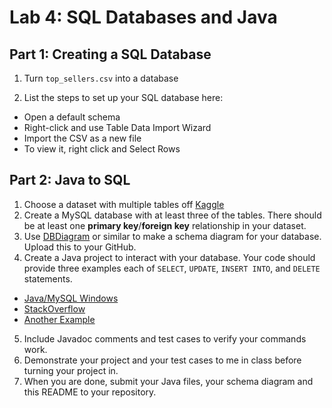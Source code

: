 # Lab 4: SQL Databases and Java 

## Part 1: Creating a SQL Database
1. Turn `top_sellers.csv` into a database
        
2. List the steps to set up your SQL database here:

- Open a default schema
- Right-click and use Table Data Import Wizard
- Import the CSV as a new file
- To view it, right click and Select Rows


## Part 2: Java to SQL
1. Choose a dataset with multiple tables off [Kaggle](https://www.kaggle.com/)
2. Create a MySQL database with at least three of the tables. There should be at least one **primary key**/**foreign key** relationship in your dataset.
3. Use [DBDiagram](https://dbdiagram.io/d) or similar to make a schema diagram for your database. Upload this to your GitHub.
4. Create a Java project to interact with your database. Your code should provide three examples each of `SELECT`, `UPDATE`, `INSERT INTO`, and `DELETE` statements.
  - [Java/MySQL Windows](https://www.geeksforgeeks.org/java-database-connectivity-with-mysql/)
  - [StackOverflow](https://stackoverflow.com/questions/2839321/connect-java-to-a-mysql-database)
  - [Another Example](https://www.vogella.com/tutorials/MySQLJava/article.html)
5. Include Javadoc comments and test cases to verify your commands work. 
6. Demonstrate your project and your test cases to me in class before turning your project in.
7. When you are done, submit your Java files, your schema diagram and this README to your repository. 
